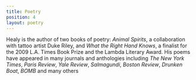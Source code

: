 ```yaml
---
title: Poetry
position: 4
layout: poetry
---
```


Healy is the author of two books of poetry: _Animal Spirits_, a collaboration
  with tattoo artist Duke Riley, and _What the Right Hand Knows_, a finalist for the
  2009 L.A. Times Book Prize and the Lambda Literary Award. His poems have appeared
  in many journals and anthologies including *The New York Times*, *Paris Review*,
  *Yale Review*, *Salmagundi*, *Boston Review*, *Drunken Boat*, *BOMB* and many others
